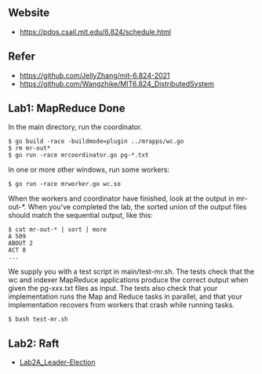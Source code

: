 ## Website
- https://pdos.csail.mit.edu/6.824/schedule.html

## Refer
- https://github.com/JellyZhang/mit-6.824-2021
- https://github.com/Wangzhike/MIT6.824_DistributedSystem

## Lab1: MapReduce Done
In the main directory, run the coordinator. 
```
$ go build -race -buildmode=plugin ../mrapps/wc.go
$ rm mr-out*
$ go run -race mrcoordinator.go pg-*.txt
```
In one or more other windows, run some workers: 
```
$ go run -race mrworker.go wc.so
```
When the workers and coordinator have finished, look at the output in mr-out-*. When you've completed the lab, the sorted union of the output files should match the sequential output, like this: 
```
$ cat mr-out-* | sort | more
A 509
ABOUT 2
ACT 8
...
```
We supply you with a test script in main/test-mr.sh. The tests check that the wc and indexer MapReduce applications produce the correct output when given the pg-xxx.txt files as input. The tests also check that your implementation runs the Map and Reduce tasks in parallel, and that your implementation recovers from workers that crash while running tasks. 
```
$ bash test-mr.sh
```
## Lab2: Raft
 - [Lab2A_Leader-Election](https://frdmu.github.io/2021/06/Lab2A/)
